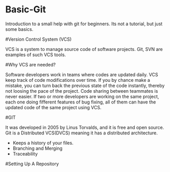 # Basic-Git

Introduction to a small help with git for beginners. Its not a tutorial, but just some basics.

#Version Control System (VCS)

VCS is a system to manage source code of software projects. Git, SVN are examples of such VCS tools.

#Why VCS are needed?

Software developers work in teams where codes are updated daily. VCS keep track of code modifications over time. If you by chance make a mistake, you can turn back the previous state of the code instantly, thereby not loosing the pace of the project. Code sharing between teammates is never easier. If two or more developers are working on the same project, each one doing fifferent features of bug fixing, all of them can have the updated code of the same project using VCS.

#GIT

It was developed in 2005 by Linus Torvalds, and it is free and open source. Git is a Distributed VCS(DVCS) meaning it has a distributed architecture. 
- Keeps a history of your files.
- Branching and Merging
- Traceability

#Setting Up A Repository



